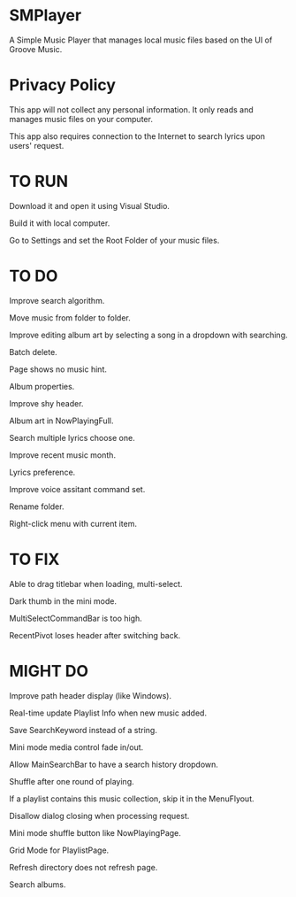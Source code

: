 # SMPlayer
A Simple Music Player that manages local music files based on the UI of Groove Music.

# Privacy Policy
This app will not collect any personal information. It only reads and manages music files on your computer.

This app also requires connection to the Internet to search lyrics upon users' request.

# TO RUN
Download it and open it using Visual Studio.

Build it with local computer.

Go to Settings and set the Root Folder of your music files.

# TO DO
Improve search algorithm.

Move music from folder to folder.

Improve editing album art by selecting a song in a dropdown with searching.

Batch delete.

Page shows no music hint.

Album properties.

Improve shy header.

Album art in NowPlayingFull.

Search multiple lyrics choose one.

Improve recent music month.

Lyrics preference.

Improve voice assitant command set.

Rename folder.

Right-click menu with current item.

# TO FIX
Able to drag titlebar when loading, multi-select.

Dark thumb in the mini mode.

MultiSelectCommandBar is too high.

RecentPivot loses header after switching back.

# MIGHT DO
Improve path header display (like Windows).

Real-time update Playlist Info when new music added.

Save SearchKeyword instead of a string.

Mini mode media control fade in/out.

Allow MainSearchBar to have a search history dropdown.

Shuffle after one round of playing.

If a playlist contains this music collection, skip it in the MenuFlyout.

Disallow dialog closing when processing request.

Mini mode shuffle button like NowPlayingPage.

Grid Mode for PlaylistPage.

Refresh directory does not refresh page.

Search albums.
